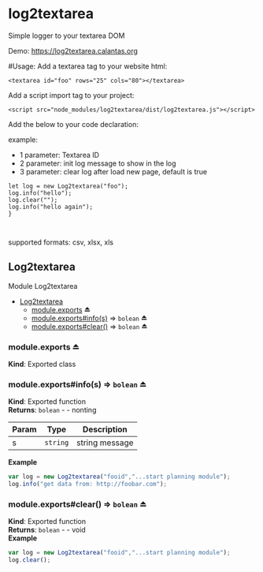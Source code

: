 # log2textarea
Simple logger to your textarea DOM

Demo:
https://log2textarea.calantas.org


#Usage:
Add a textarea tag to your website html:

```
<textarea id="foo" rows="25" cols="80"></textarea>

```

Add a script import tag to your project:

```
<script src="node_modules/log2textarea/dist/log2textarea.js"></script>
```

Add the below to your code declaration:

example:

* 1 parameter: Textarea ID
* 2 parameter: init log message to show in the log
* 3 parameter: clear log after load new page, default is true

```
let log = new Log2textarea("foo");
log.info("hello");
log.clear("");
log.info("hello again");
}



```
supported formats: csv, xlsx, xls
<a name="module_Log2textarea"></a>

## Log2textarea
Module Log2textarea


* [Log2textarea](#module_Log2textarea)
    * [module.exports](#exp_module_Log2textarea--module.exports) ⏏
    * [module.exports#info(s)](#exp_module_Log2textarea--module.exports+info) ⇒ <code>bolean</code> ⏏
    * [module.exports#clear()](#exp_module_Log2textarea--module.exports+clear) ⇒ <code>bolean</code> ⏏

<a name="exp_module_Log2textarea--module.exports"></a>

### module.exports ⏏
**Kind**: Exported class  
<a name="exp_module_Log2textarea--module.exports+info"></a>

### module.exports#info(s) ⇒ <code>bolean</code> ⏏
**Kind**: Exported function  
**Returns**: <code>bolean</code> - - nonting  

| Param | Type | Description |
| --- | --- | --- |
| s | <code>string</code> | string message |

**Example**  
```js
var log = new Log2textarea("fooid","...start planning module");
log.info("get data from: http://foobar.com");
```
<a name="exp_module_Log2textarea--module.exports+clear"></a>

### module.exports#clear() ⇒ <code>bolean</code> ⏏
**Kind**: Exported function  
**Returns**: <code>bolean</code> - - void  
**Example**  
```js
var log = new Log2textarea("fooid","...start planning module");
log.clear();
```

